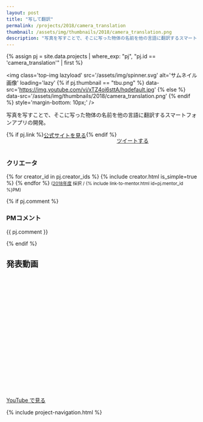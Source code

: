 ```yaml
---
layout: post
title: "写して翻訳"
permalink: /projects/2018/camera_translation
thumbnail: /assets/img/thumbnails/2018/camera_translation.png
description: "写真を写すことで、そこに写った物体の名前を他の言語に翻訳するスマートフォンアプリの開発。"
---
```


{% assign pj = site.data.projects | where_exp: "pj", "pj.id == 'camera_translation'" | first %}

<img class='top-img lazyload' src='/assets/img/spinner.svg' alt='サムネイル画像' loading='lazy'
{% if pj.thumbnail == "tbu.png" %} data-src='https://img.youtube.com/vi/xTZ4oi6sttA/hqdefault.jpg'
{% else %}                         data-src='/assets/img/thumbnails/2018/camera_translation.png'
{% endif %}                        style='margin-bottom: 10px;' />

写真を写すことで、そこに写った物体の名前を他の言語に翻訳するスマートフォンアプリの開発。

<div style='display: flex; flex-wrap: wrap'>
  {% if pj.link %}
  <a href="{{ pj.link }}" target="_blank" class="button">公式サイトを見る</a>
  {% endif %}

  <a href="https://twitter.com/intent/tweet?text=写して翻訳&via=MitouJr&hashtags=未踏ジュニア&related=MitouJr&lang=jp&url={{ site.url }}/projects/2018/camera_translation" class="button">ツイートする</a>
</div>

### クリエータ
<p>
{% for creator_id in pj.creator_ids %}
  {% include creator.html is_simple=true %}
{% endfor %}
<small>(<a href='/projects/2018'>2018年度</a> 採択 / {% include link-to-mentor.html id=pj.mentor_id %}PM)</small>
</p>

{% if pj.comment %}
### PMコメント
<p class="project-comment">{{ pj.comment }}</p>
{% endif %}

## 発表動画
<div class="youtube">
  <iframe width="560" height="315" class="lazyload" data-src="https://www.youtube.com/embed/xTZ4oi6sttA?rel=0" frameborder="0" allowfullscreen=""></iframe>
</div>
<a href="https://www.youtube.com/watch?v={{ pj.youtube }}" target="_blank" rel="noopener" class="button">YouTube で見る</a>

{% include project-navigation.html %}

